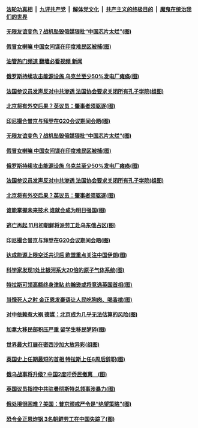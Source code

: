 ####  [法轮功真相](../../../../basic/blob/master/README.md?t=10231031) &nbsp;|&nbsp; [九评共产党](../../../../9ping.md/blob/master/README.md?t=10231031) &nbsp;|&nbsp; [解体党文化](../../../../jtdwh.md/blob/master/README.md?t=10231031)  &nbsp;|&nbsp; [共产主义的终极目的](../../../../gczydzjmd.md/blob/master/README.md?t=10231031) &nbsp;|&nbsp; [魔鬼在统治我们的世界](../../../../mgztzwmdsj.md/blob/master/README.md?t=10231031) 

#### [无限友谊变色？战机坠毁俄媒狠批“中国芯片太烂”(图)](../pages/p9/1019796.md?t=10231031) 

#### [假冒女喇嘛 中国女间谍在印度难民区被捕(图)](../pages/p9/1019800.md?t=10231031) 

#### [油管热门频道 翻墙必看视频 新闻](http://209.250.226.216:81/youtube.html?10231031)

#### [俄罗斯持续攻击能源设施 乌克兰至少50%发电厂瘫痪(图)](../pages/p9/1019827.md?t=10231031) 

#### [法国参议员发声反对中共渗透 法国协会要求关闭所有孔子学院(组图)](../pages/p9/1019820.md?t=10231031) 

#### [北京将有外交后果？英议员：肇事者须驱逐(图)](../pages/p9/1019705.md?t=10231031) 

#### [印尼撮合普京与拜登在G20会议期间会晤(图)](../pages/p9/1019719.md?t=10231031) 

#### [无限友谊变色？战机坠毁俄媒狠批“中国芯片太烂”(图)](../pages/p9/1019796.md?t=10231031) 

#### [假冒女喇嘛 中国女间谍在印度难民区被捕(图)](../pages/p9/1019800.md?t=10231031) 

#### [俄罗斯持续攻击能源设施 乌克兰至少50%发电厂瘫痪(图)](../pages/p9/1019827.md?t=10231031) 

#### [法国参议员发声反对中共渗透 法国协会要求关闭所有孔子学院(组图)](../pages/p9/1019820.md?t=10231031) 

#### [北京将有外交后果？英议员：肇事者须驱逐(图)](../pages/p9/1019705.md?t=10231031) 

#### [谁能掌握未来技术 谁就会成为明日强国(图)](../pages/p9/1019776.md?t=10231031) 

#### [逃亡再起 11月初朝鲜将派劳工赴乌东俄占区(图)](../pages/p9/1019738.md?t=10231031) 

#### [印尼撮合普京与拜登在G20会议期间会晤(图)](../pages/p9/1019719.md?t=10231031) 

#### [达成能源上限空泛共识后 欧盟重点关注中国伊朗(图)](../pages/p9/1019731.md?t=10231031) 

#### [科学家发现1处比银河系大20倍的原子气体系统(图)](../pages/p9/1019736.md?t=10231031) 

#### [特拉斯可领高额终身津贴 约翰逊或将竞选英国首相(图)](../pages/p9/1019703.md?t=10231031) 

#### [当饿死人之时 金正恩发豪语让人民吃狗肉、喝香槟(图)](../pages/p9/1019621.md?t=10231031) 

#### [对中依赖惹大祸 德媒：北京成为几乎无法估算的风险(图)](../pages/p9/1019629.md?t=10231031) 

#### [加拿大移民部积压严重 留学生移民梦碎(图)](../pages/p9/1019676.md?t=10231031) 

#### [世界最大灯展在密西沙加大放异彩(组图)](../pages/p9/1019654.md?t=10231031) 

#### [英国史上任期最短的首相 特拉斯上任6周后辞职(图)](../pages/p9/1019646.md?t=10231031) 

#### [俄乌战事将升级? 中国2度吁侨民撤离　(图)](../pages/p9/1019639.md?t=10231031) 

#### [英国议员指控中共驻曼彻斯特总领事涉暴力(图)](../pages/p9/1019562.md?t=10231031) 

#### [俄处境很困难？美国：普京颁戒严令是“绝望策略”(图)](../pages/p9/1019615.md?t=10231031) 

#### [恐令金正恩炸锅 3名朝鲜劳工在中国失踪了(图)](../pages/p9/1019555.md?t=10231031) 

<img src='http://gfw-breaker.win/goodnews/indexes/p9.md' width='0px' height='0px'/>
